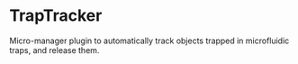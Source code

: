 # TrapTracker
Micro-manager plugin to automatically track objects trapped in microfluidic traps, and release them.
